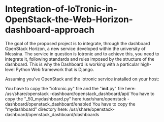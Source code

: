 # Integration-of-IoTronic-in-OpenStack-the-Web-Horizon-dashboard-approach
The goal of the proposed project is to integrate, through the dashboard OpenStack Horizon, a new service developed within the university of Messina. The service in question is Iotronic and to achieve this, you need to integrate it, following standards and rules imposed by the structure of the dashboard. This is why the Dashboard is working with a particular high-level Python Web framework that is Django.


Assuming you've OpenStack and the Iotronic service installed on your host:

You have to copy the "iotronic.py" file and the "__init__.py" file here: /usr/share/openstack -dashboard/openstack_dashboard/api/
You have to copy the "_50_mydashboard.py" here:/usr/share/openstack -dashboard/openstack_dashboard/enabled
You have to copy the "mydashboard" directory here: /usr/share/openstack-dashboard/openstack_dashboard/dashboards
